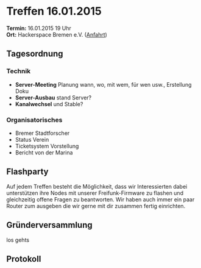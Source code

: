 # Treffen 16.01.2015

**Termin:** 16.01.2015 19 Uhr
<br>
**Ort:** Hackerspace Bremen e.V. ([Anfahrt](https://www.hackerspace-bremen.de/anfahrt/))

## Tagesordnung

### Technik
* **Server-Meeting** Planung wann, wo, mit wem, für wen usw., Erstellung Doku
* **Server-Ausbau** stand Server?
* **Kanalwechsel** und Stable?

### Organisatorisches
* Bremer Stadtforscher
* Status Verein
* Ticketsystem Vorstellung
* Bericht von der Marina

## Flashparty
Auf jedem Treffen besteht die Möglichkeit, dass wir Interessierten dabei unterstützen ihre Nodes mit unserer Freifunk-Firmware zu flashen und gleichzeitig offene Fragen zu beantworten. Wir haben auch immer ein paar Router zum ausgeben die wir gerne mit dir zusammen fertig einrichten.

## Gründerversammlung
los gehts

## Protokoll